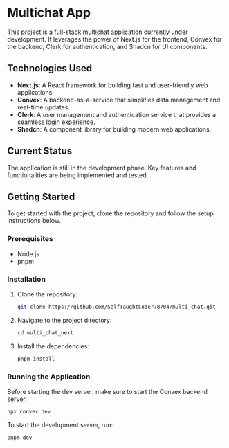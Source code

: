 # Multichat App

This project is a full-stack multichat application currently under development. It leverages the power of Next.js for the frontend, Convex for the backend, Clerk for authentication, and Shadcn for UI components.

## Technologies Used

- **Next.js**: A React framework for building fast and user-friendly web applications.
- **Convex**: A backend-as-a-service that simplifies data management and real-time updates.
- **Clerk**: A user management and authentication service that provides a seamless login experience.
- **Shadcn**: A component library for building modern web applications.

## Current Status

The application is still in the development phase. Key features and functionalities are being implemented and tested.

## Getting Started

To get started with the project, clone the repository and follow the setup instructions below.

### Prerequisites

- Node.js
- pnpm

### Installation

1. Clone the repository:
   ```bash
   git clone https://github.com/SelfTaughtCoder78704/multi_chat.git
   ```
2. Navigate to the project directory:
   ```bash
   cd multi_chat_next
   ```
3. Install the dependencies:
   ```bash
   pnpm install
   ```

### Running the Application

Before starting the dev server, make sure to start the Convex backend server.
```bash
npx convex dev
```

To start the development server, run:
```bash
pnpm dev
```



